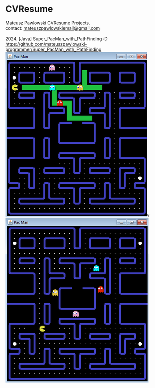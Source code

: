 # CVResume<br>
Mateusz Pawlowski CVResume Projects.<br>
contact: mateuszpawlowskiemail@gmail.com<br>
<br>
2024. [Java] Super_PacMan_with_PathFinding :D<br>
https://github.com/mateuszpawlowski-programmer/Super_PacMan_with_PathFinding<br>
![alt text](https://github.com/mateuszpawlowski-programmer/Super_PacMan_with_PathFinding/blob/main/pacman_pathfinding.png)v
![alt text](https://github.com/mateuszpawlowski-programmer/PacMan/blob/main/pacman.png)<br>
